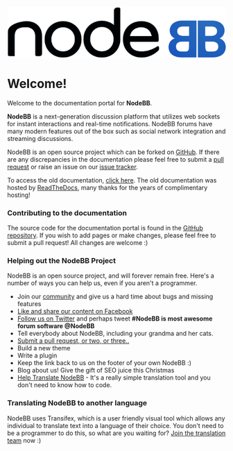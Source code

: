 ![NodeBB](images/nodebb.svg)

# Welcome!

Welcome to the documentation portal for **NodeBB**.

**NodeBB** is a next-generation discussion platform that utilizes web sockets for instant interactions and real-time notifications. NodeBB forums have many modern features out of the box such as social network integration and streaming discussions.

NodeBB is an open source project which can be forked on [GitHub](https://github.com/NodeBB/NodeBB/). If there are any discrepancies in the documentation please feel free to submit a [pull request](https://github.com/NodeBB/docs) or raise an issue on our [issue tracker](https://github.com/NodeBB/NodeBB/).

To access the old documentation, [click here](https://nodebb.readthedocs.io/en/latest/). The old documentation was hosted by [ReadTheDocs](https://readthedocs.org), many thanks for the years of complimentary hosting!

### Contributing to the documentation

The source code for the documentation portal is found in the [GitHub repository](https://github.com/NodeBB/docs). If you wish to add pages or make changes, please feel free to
submit a pull request! All changes are welcome :)

### Helping out the NodeBB Project

NodeBB is an open source project, and will forever remain free. Here's a
number of ways you can help us, even if you aren't a programmer.

-   Join our [community](http://community.nodebb.org) and give us a hard time about bugs and missing features
-   [Like and share our content on Facebook](http://www.facebook.com/NodeBB)
-   [Follow us on Twitter](http://www.twitter.com/NodeBB) and perhaps tweet **\#NodeBB is most awesome forum software @NodeBB**
-   Tell everybody about NodeBB, including your grandma and her cats.
-   [Submit a pull request, or two, or three..](http://www.github.com/NodeBB/NodeBB)
-   Build a new theme
-   Write a plugin
-   Keep the link back to us on the footer of your own NodeBB :)
-   Blog about us! Give the gift of SEO juice this Christmas
-   [Help Translate NodeBB](https://www.transifex.com/projects/p/nodebb/) - It's a really simple translation tool and you don't need to know how to code.

### Translating NodeBB to another language

NodeBB uses Transifex, which is a user friendly visual tool which allows any individual to translate text into a language of their choice. You don't need to be a programmer to do this, so what are you waiting for? [Join the translation team](https://www.transifex.com/projects/p/nodebb/) now :)
